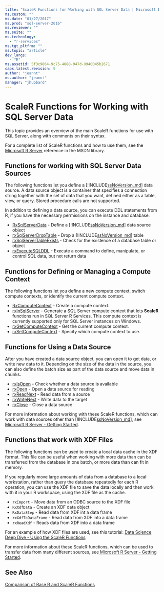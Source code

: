 ```yaml
---
title: "ScaleR Functions for Working with SQL Server Data | Microsoft Docs"
ms.custom: ""
ms.date: "01/27/2017"
ms.prod: "sql-server-2016"
ms.reviewer: ""
ms.suite: ""
ms.technology: 
  - "r-services"
ms.tgt_pltfrm: ""
ms.topic: "article"
dev_langs: 
  - "R"
ms.assetid: 5f3c9864-9c75-4688-947d-0940045b2671
caps.latest.revision: 9
author: "jeannt"
ms.author: "jeannt"
manager: "jhubbard"
---
```

# ScaleR Functions for Working with SQL Server Data
This topic provides an overview of the main ScaleR functions for use with SQL Server, along with comments on their syntax.

For a complete list of ScaleR functions and how to use them, see the [Microsoft R Server](https://msdn.microsoft.com/microsoft-r/index#) reference in the MSDN library. 

## Functions for working with SQL Server Data Sources
The following functions let you define a [!INCLUDE[ssNoVersion_md](../../includes/ssnoversion-md.md)] data source. A data source object is a container that specifies a connection string together with the set of data that you want, defined either as a table, view, or query. Stored procedure calls are not supported.  

In addition to defining a data source, you can execute DDL statements from R, if you have the necessary permissions on the instance and database. 
+ [RxSqlServerData](https://msdn.microsoft.com/microsoft-r/scaler/RxSqlServerData) - Define a [!INCLUDE[ssNoVersion_md](../../includes/ssnoversion-md.md)] data source object
+ [rxSqlServerDropTable](https://msdn.microsoft.com/microsoft-r/scaler/rxSqlServerDropTable) - Drop a [!INCLUDE[ssNoVersion_md](../../includes/ssnoversion-md.md)] table
+ [rxSqlServerTableExists](https://msdn.microsoft.com/microsoft-r/scaler/rxSqlServerTableExists) - Check for the existence of a database table or object
+ [rxExecuteSQLDDL](https://msdn.microsoft.com/microsoft-r/scaler/rxExecuteSQLDDL) - Execute a command to define, manipulate, or control SQL data, but not return data  

## Functions for Defining or Managing a Compute Context
The following functions let you define a new compute context, switch compute contexts, or identify the current compute context.
+ [RxComputeContext](https://msdn.microsoft.com/microsoft-r/scaler/RxComputeContext) - Create a compute context. 
+ [rxInSqlServer](https://msdn.microsoft.com/microsoft-r/scaler/rxInSqlServer) - Generate a SQL Server compute context that lets **ScaleR** functions run in SQL Server R Services. This compute context is currently supported only for SQL Server instances on Windows.
+ [rxGetComputeContext](https://msdn.microsoft.com/microsoft-r/scaler/rxGetComputeContext) - Get the current compute context. 
+ [rxSetComputeContext](https://msdn.microsoft.com/microsoft-r/scaler/rxSetComputeContext) - Specify which compute context to use. 

## Functions for Using a Data Source
After you have created a data source object, you can open it to get data, or write new data to it. Depending on the size of the data in the source, you can also define the batch size as part of the data source and move data in chunks. 
+ [rxIsOpen](https://msdn.microsoft.com/microsoft-r/scaler/rxIsOpen) - Check whether a data source is available
+ [rxOpen](https://msdn.microsoft.com/microsoft-r/scaler/rxOpen) - Open a data source for reading
+ [rxReadNext](https://msdn.microsoft.com/microsoft-r/scaler/rxReadNext) - Read data from a source
+ [rxWriteNext](https://msdn.microsoft.com/microsoft-r/scaler/rxWriteNext) - Write data to the target
+ [rxClose](https://msdn.microsoft.com/microsoft-r/scaler/rxclose) - Close a data source

For more information about working with these ScaleR functions, which can work with data sources other than [!INCLUDE[ssNoVersion_md](../../includes/ssnoversion-md.md)], see [ Microsoft R Server - Getting Started](https://msdn.microsoft.com/microsoft-r/rserver).

## Functions that work with XDF Files
The following functions can be used to create a local data cache in the XDF format. This file can be useful when working with more data than can be transferred from the database in one batch, or more data than can fit in memory.

If you regularly move large amounts of data from a database to a local workstation, rather than query the database repeatedly for each R operation, you can use the XDF file to save the data locally and then work with it in your R workspace, using the XDF file as the cache.

+ `rxImport` - Move data from an ODBC source to the XDF file
+ `RxXdfData` - Create an XDF data object
+ `RxDataStep` - Read data from XDF int a data frame
+ `rxXdfToDataFrame` - Read data from XDF into a data frame
+ `rxReadXdf` - Reads data from XDF into a data frame

For an example of how XDF files are used, see this tutorial:  [Data Science Deep Dive - Using the ScaleR Functions](../../advanced-analytics/r-services/data-science-deep-dive-using-the-revoscaler-packages.md)

For more information about these ScaleR functions, which can be used to transfer data from many different sources, see[ Microsoft R Server - Getting Started](http://msdn.microsoft.com/microsoft-r/rserver/rserver-getting-started).

## See Also
[Comparison of Base R and ScaleR Functions](https://msdn.microsoft.com/microsoft-r/scaler/compare-base-r-scaler-functions)

